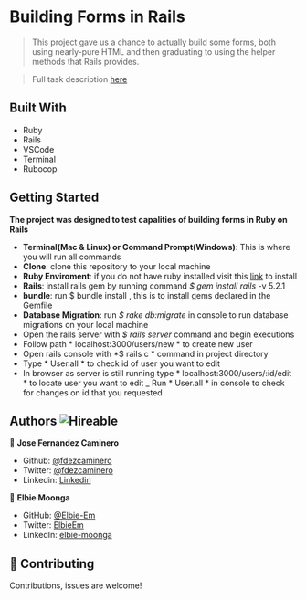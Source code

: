 # Building Forms in Rails
> This project gave us a chance to actually build some forms, both using nearly-pure HTML and then graduating to using the helper methods that Rails provides.

> Full task description [here](https://www.theodinproject.com/courses/ruby-on-rails/lessons/forms)

## Built With

- Ruby
- Rails
- VSCode
- Terminal
- Rubocop

## Getting Started
**The project was designed to test capalities of building forms in Ruby on Rails**

- **Terminal(Mac & Linux) or Command Prompt(Windows)**: This is where you will run all commands
- **Clone**: clone this repository to your local machine
- **Ruby Enviroment**: if you do not have ruby installed visit this [link](https://www.ruby-lang.org/en/documentation/installation/) to install
- **Rails**: install rails gem by running command *$ gem install rails* -v 5.2.1
- **bundle**: run $ bundle install , this is to install gems declared in the Gemfile
- **Database Migration**: run *$ rake db:migrate* in console to run database migrations on your local machine
- Open the rails server with *$ rails server* command and begin executions
- Follow path * localhost:3000/users/new * to create new user
- Open rails console with *$ rails c * command in project directory
- Type * User.all * to check id of user you want to edit
- In browser as server is still running type * localhost:3000/users/:id/edit * to locate user you want to edit
_ Run * User.all * in console to check for changes on id that you requested

## Authors ![Hireable](https://img.shields.io/badge/HIREABLE-YES-yellowgreen&?style=for-the-badge)

👤 **Jose Fernandez Caminero**
- Github: [@fdezcaminero](https://github.com/fdezcaminero)
- Twitter: [@fdezcaminero](https://twitter.com/fdezcaminero)
- Linkedin: [Linkedin](https://www.linkedin.com/in/fdezcaminero/)

👤 **Elbie Moonga**

- GitHub: [@Elbie-Em](https://github.com/Elbie-em)
- Twitter: [ElbieEm](https://twitter.com/ElbieEm)
- LinkedIn: [elbie-moonga](https://www.linkedin.com/in/elbie-moonga-253bbb12b/)

## 🤝 Contributing

Contributions, issues are welcome!
